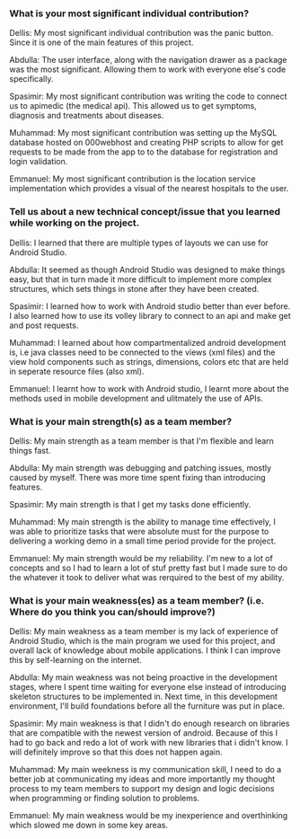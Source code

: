 ### What is your most significant individual contribution?
 
Dellis: My most significant individual contribution was the panic button. Since it is one of the main features of this project.

Abdulla: The user interface, along with the navigation drawer as a package was the most significant. Allowing them to work with everyone else's code specifically.

Spasimir: My most significant contribution was writing the code to connect us to apimedic (the medical api). This allowed us to get symptoms, diagnosis and treatments about diseases.

Muhammad: My most significant contribution was setting up the MySQL database hosted on 000webhost and creating PHP scripts to allow for get requests to be made from the app to to the database for registration and login validation.

Emmanuel: My most significant contribution is the location service implementation which provides a visual of the nearest hospitals to the user.
 
 
### Tell us about a new technical concept/issue that you learned while working on the project.

 Dellis: I learned that there are multiple types of layouts we can use for Android Studio.

Abdulla: It seemed as though Android Studio was designed to make things easy, but that in turn made it more difficult to implement more complex structures, which sets things in stone after they have been created.

Spasimir: I learned how to work with Android studio better than ever before. I also learned how to use its volley library to connect to an api and make get and post requests.
 
Muhammad: I learned about how compartmentalized android development is, i.e java classes need to be connected to the views (xml files) and the view hold components such as strings, dimensions, colors etc that are held in seperate resource files (also xml). 

Emmanuel: I learnt how to work with Android studio, I learnt more about the methods used in mobile development and ulitmately the use of APIs.
 
 

### What is your main strength(s) as a team member?

Dellis: My main strength as a team member is that I'm flexible and learn things fast.
 
Abdulla: My main strength was debugging and patching issues, mostly caused by myself. There was more time spent fixing than introducing features.

Spasimir: My main strength is that I get my tasks done efficiently. 

Muhammad: My main strength is the ability to manage time effectively, I was able to prioritize tasks that were absolute must for the purpose to delivering a working demo in a small time period provide for the project. 

Emmanuel: My main strength would be my reliability. I'm new to a lot of concepts and so I had to learn a lot of stuf pretty fast but I made sure to do the whatever it took to deliver what was rerquired to the best of my ability.
 
 

### What is your main weakness(es) as a team member? (i.e. Where do you think you can/should improve?)

 Dellis: My main weakness as a team member is my lack of experience of Android Studio, which is the main program we used for this project,
         and overall lack of knowledge about mobile applications. I think I can improve this by self-learning on the internet.
 
 Abdulla: My main weakness was not being proactive in the development stages, where I spent time waiting for everyone else instead of introducing skeleton structures to be implemented in. Next time, in this development environment, I'll build foundations before all the furniture was put in place.
 
 Spasimir: My main weakness is that I didn't do enough research on libraries that are compatible with the newest version of android. Because of this I had to go back and redo a lot of work with new libraries that i didn't know. I will definitely improve so that this does not happen again.
 
 Muhammad: My main weekness is my communication skill, I need to do a better job at communicating my ideas and more importantly my thought process to my team members to support my design and logic decisions when programming or finding solution to problems.
 
 Emmanuel: My main weakness would be my inexperience and overthinking which slowed me down in some key areas.
 
 
 
